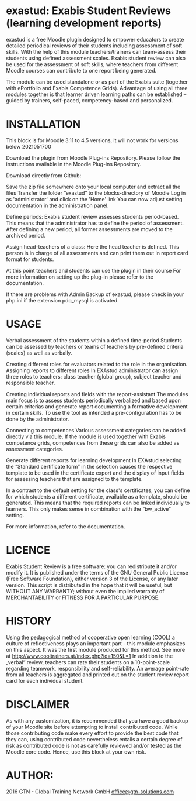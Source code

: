 # exastud: Exabis Student Reviews (learning development reports)

exastud is a free Moodle plugin designed to empower educators to create detailed periodical reviews of their students including assessment of soft skills. With the help of this module teachers/trainers can team-assess their students using defined assessment scales. Exabis student review can also be used for the assessment of soft skills, where teachers from different Moodle courses can contribute to one report being generated.

The module can be used standalone or as part of the Exabis suite (together with ePortfolio and Exabis Competence Grids). 
Advantage of using all three modules together is that learner driven learning paths can be established – guided by trainers, self-paced, competency-based and personalized.


# INSTALLATION

This block is for Moodle 3.11 to 4.5 versions, it will not work for versions below 2021051700

Download the plugin from Moodle Plug-ins Repository. Please follow the instructions available in the Moodle Plug-ins Repository.

Download directly from Github:

Save the zip file somewhere onto your local computer and extract all the files
Transfer the folder “exastud” to the blocks-directory of Moodle
Log in as 'administrator' and click on the 'Home' link
You can now adjust setting documentation in the administration panel. 


Define periods:
Exabis student review assesses students period-based. This means that the administrator has to define the period of assessment. After defining a new period, all former assessments are moved to the archived period.


Assign head-teachers of a class: 
Here the head teacher is defined. This person is in charge of all assessments and can print them out in report card format for students.


At this point teachers and students can use the plugin in their course
For more information on setting up the plug-in please refer to the documentation.

If there are problems with Admin Backup of exastud, please check in your php.ini if the extension pdo_mysql is activated.

# USAGE

Verbal assessment of the students within a defined time-period
Students can be assessed by teachers or teams of teachers by pre-defined criteria (scales) as well as verbally.

Creating different roles for evaluators related to the role in the organisation. Assigning reports to different roles
In EXAstud administrator can assign three roles to teachers: class teacher (global group), subject teacher and responsible teacher.

Creating individual reports and fields with the report-assistant
The modules main focus is to assess students periodically verbalized and based upon certain criterias and generate report documenting a formative development in certain skills. 
To use the tool as intended a pre-configuration has to be done by the administrator.

Connecting to competences
Various assessment categories can be added directly via this module. 
If the module is used together with Exabis competence grids, competences from these grids can also be added as assessment categories.


Generate different reports for learning development
In EXAstud selecting the “Standard certificate form” in the selection causes the respective template to be used in the certificate export and the display of input fields for assessing teachers that are assigned to the template.

In a contrast to the default setting for the class's certificates, you can define for which students a different certificate, available as a template, should be generated. This means that the required reports can be linked individually to learners. This only makes sense in combination with the “bw_active” setting.

For more information, refer to the documentation.


# LICENCE

Exabis Student Review is a free software: you can redistribute it and/or modify it. It is published under the terms of the GNU General Public License (Free Software Foundation), either version 3 of the License, or any later version. 
This script is distributed in the hope that it will be useful, but WITHOUT ANY WARRANTY; without even the implied warranty of MERCHANTABILITY or FITNESS FOR A PARTICULAR PURPOSE.

# HISTORY

Using the pedagogical method of cooperative open learning (COOL) a culture of reflectiveness plays an important part - this module emphasizes on this aspect. It was the first module produced for this method. See more at http://www.cooltrainers.at/index.php?id=150&L=1
In addition to the „verbal“ review, teachers can rate their students on a 10-point-scale regarding teamwork, responsibility and self-reliability. An average point‐rate from all teachers is aggregated and printed out on the student review report card for each individual student.

# DISCLAIMER

As with any customization, it is recommended that you have a good backup of your Moodle site before attempting to install contributed code.
While those contributing code make every effort to provide the best code that they can, using contributed code nevertheless entails a certain degree of risk as contributed code is not as carefully reviewed and/or tested as the Moodle core code.
Hence, use this block at your own risk.

# AUTHOR:
2016 GTN - Global Training Network GmbH <office@gtn-solutions.com>
